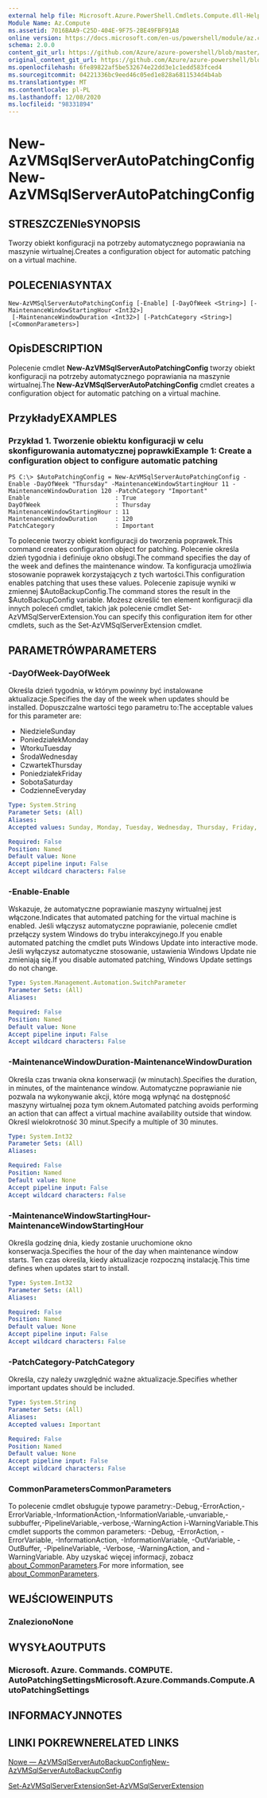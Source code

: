 ```yaml
---
external help file: Microsoft.Azure.PowerShell.Cmdlets.Compute.dll-Help.xml
Module Name: Az.Compute
ms.assetid: 7016BAA9-C25D-404E-9F75-2BE49FBF91A8
online version: https://docs.microsoft.com/en-us/powershell/module/az.compute/new-azvmsqlserverautopatchingconfig
schema: 2.0.0
content_git_url: https://github.com/Azure/azure-powershell/blob/master/src/Compute/Compute/help/New-AzVMSqlServerAutoPatchingConfig.md
original_content_git_url: https://github.com/Azure/azure-powershell/blob/master/src/Compute/Compute/help/New-AzVMSqlServerAutoPatchingConfig.md
ms.openlocfilehash: 6fe89822af5be532674e22dd3e1c1edd583fced4
ms.sourcegitcommit: 04221336bc9eed46c05ed1e828a6811534d4b4ab
ms.translationtype: MT
ms.contentlocale: pl-PL
ms.lasthandoff: 12/08/2020
ms.locfileid: "98331894"
---
```

# <span data-ttu-id="b1ac1-101">New-AzVMSqlServerAutoPatchingConfig</span><span class="sxs-lookup"><span data-stu-id="b1ac1-101">New-AzVMSqlServerAutoPatchingConfig</span></span>

## <span data-ttu-id="b1ac1-102">STRESZCZENIe</span><span class="sxs-lookup"><span data-stu-id="b1ac1-102">SYNOPSIS</span></span>
<span data-ttu-id="b1ac1-103">Tworzy obiekt konfiguracji na potrzeby automatycznego poprawiania na maszynie wirtualnej.</span><span class="sxs-lookup"><span data-stu-id="b1ac1-103">Creates a configuration object for automatic patching on a virtual machine.</span></span>

## <span data-ttu-id="b1ac1-104">POLECENIA</span><span class="sxs-lookup"><span data-stu-id="b1ac1-104">SYNTAX</span></span>

```
New-AzVMSqlServerAutoPatchingConfig [-Enable] [-DayOfWeek <String>] [-MaintenanceWindowStartingHour <Int32>]
 [-MaintenanceWindowDuration <Int32>] [-PatchCategory <String>] [<CommonParameters>]
```

## <span data-ttu-id="b1ac1-105">Opis</span><span class="sxs-lookup"><span data-stu-id="b1ac1-105">DESCRIPTION</span></span>
<span data-ttu-id="b1ac1-106">Polecenie cmdlet **New-AzVMSqlServerAutoPatchingConfig** tworzy obiekt konfiguracji na potrzeby automatycznego poprawiania na maszynie wirtualnej.</span><span class="sxs-lookup"><span data-stu-id="b1ac1-106">The **New-AzVMSqlServerAutoPatchingConfig** cmdlet creates a configuration object for automatic patching on a virtual machine.</span></span>

## <span data-ttu-id="b1ac1-107">Przykłady</span><span class="sxs-lookup"><span data-stu-id="b1ac1-107">EXAMPLES</span></span>

### <span data-ttu-id="b1ac1-108">Przykład 1. Tworzenie obiektu konfiguracji w celu skonfigurowania automatycznej poprawki</span><span class="sxs-lookup"><span data-stu-id="b1ac1-108">Example 1: Create a configuration object to configure automatic patching</span></span>
```
PS C:\> $AutoPatchingConfig = New-AzVMSqlServerAutoPatchingConfig -Enable -DayOfWeek "Thursday" -MaintenanceWindowStartingHour 11 -MaintenanceWindowDuration 120 -PatchCategory "Important"
Enable                        : True
DayOfWeek                     : Thursday
MaintenanceWindowStartingHour : 11
MaintenanceWindowDuration     : 120
PatchCategory                 : Important
```

<span data-ttu-id="b1ac1-109">To polecenie tworzy obiekt konfiguracji do tworzenia poprawek.</span><span class="sxs-lookup"><span data-stu-id="b1ac1-109">This command creates configuration object for patching.</span></span>
<span data-ttu-id="b1ac1-110">Polecenie określa dzień tygodnia i definiuje okno obsługi.</span><span class="sxs-lookup"><span data-stu-id="b1ac1-110">The command specifies the day of the week and defines the maintenance window.</span></span>
<span data-ttu-id="b1ac1-111">Ta konfiguracja umożliwia stosowanie poprawek korzystających z tych wartości.</span><span class="sxs-lookup"><span data-stu-id="b1ac1-111">This configuration enables patching that uses these values.</span></span>
<span data-ttu-id="b1ac1-112">Polecenie zapisuje wyniki w zmiennej $AutoBackupConfig.</span><span class="sxs-lookup"><span data-stu-id="b1ac1-112">The command stores the result in the $AutoBackupConfig variable.</span></span>
<span data-ttu-id="b1ac1-113">Możesz określić ten element konfiguracji dla innych poleceń cmdlet, takich jak polecenie cmdlet Set-AzVMSqlServerExtension.</span><span class="sxs-lookup"><span data-stu-id="b1ac1-113">You can specify this configuration item for other cmdlets, such as the Set-AzVMSqlServerExtension cmdlet.</span></span>

## <span data-ttu-id="b1ac1-114">PARAMETRÓW</span><span class="sxs-lookup"><span data-stu-id="b1ac1-114">PARAMETERS</span></span>

### <span data-ttu-id="b1ac1-115">-DayOfWeek</span><span class="sxs-lookup"><span data-stu-id="b1ac1-115">-DayOfWeek</span></span>
<span data-ttu-id="b1ac1-116">Określa dzień tygodnia, w którym powinny być instalowane aktualizacje.</span><span class="sxs-lookup"><span data-stu-id="b1ac1-116">Specifies the day of the week when updates should be installed.</span></span>
<span data-ttu-id="b1ac1-117">Dopuszczalne wartości tego parametru to:</span><span class="sxs-lookup"><span data-stu-id="b1ac1-117">The acceptable values for this parameter are:</span></span>
- <span data-ttu-id="b1ac1-118">Niedziele</span><span class="sxs-lookup"><span data-stu-id="b1ac1-118">Sunday</span></span>
- <span data-ttu-id="b1ac1-119">Poniedziałek</span><span class="sxs-lookup"><span data-stu-id="b1ac1-119">Monday</span></span>
- <span data-ttu-id="b1ac1-120">Wtorku</span><span class="sxs-lookup"><span data-stu-id="b1ac1-120">Tuesday</span></span>
- <span data-ttu-id="b1ac1-121">Środa</span><span class="sxs-lookup"><span data-stu-id="b1ac1-121">Wednesday</span></span>
- <span data-ttu-id="b1ac1-122">Czwartek</span><span class="sxs-lookup"><span data-stu-id="b1ac1-122">Thursday</span></span>
- <span data-ttu-id="b1ac1-123">Poniedziałek</span><span class="sxs-lookup"><span data-stu-id="b1ac1-123">Friday</span></span>
- <span data-ttu-id="b1ac1-124">Sobota</span><span class="sxs-lookup"><span data-stu-id="b1ac1-124">Saturday</span></span>
- <span data-ttu-id="b1ac1-125">Codzienne</span><span class="sxs-lookup"><span data-stu-id="b1ac1-125">Everyday</span></span>

```yaml
Type: System.String
Parameter Sets: (All)
Aliases:
Accepted values: Sunday, Monday, Tuesday, Wednesday, Thursday, Friday, Saturday, Everyday

Required: False
Position: Named
Default value: None
Accept pipeline input: False
Accept wildcard characters: False
```

### <span data-ttu-id="b1ac1-126">-Enable</span><span class="sxs-lookup"><span data-stu-id="b1ac1-126">-Enable</span></span>
<span data-ttu-id="b1ac1-127">Wskazuje, że automatyczne poprawianie maszyny wirtualnej jest włączone.</span><span class="sxs-lookup"><span data-stu-id="b1ac1-127">Indicates that automated patching for the virtual machine is enabled.</span></span>
<span data-ttu-id="b1ac1-128">Jeśli włączysz automatyczne poprawianie, polecenie cmdlet przełączy system Windows do trybu interakcyjnego.</span><span class="sxs-lookup"><span data-stu-id="b1ac1-128">If you enable automated patching the cmdlet puts Windows Update into interactive mode.</span></span>
<span data-ttu-id="b1ac1-129">Jeśli wyłączysz automatyczne stosowanie, ustawienia Windows Update nie zmieniają się.</span><span class="sxs-lookup"><span data-stu-id="b1ac1-129">If you disable automated patching, Windows Update settings do not change.</span></span>

```yaml
Type: System.Management.Automation.SwitchParameter
Parameter Sets: (All)
Aliases:

Required: False
Position: Named
Default value: None
Accept pipeline input: False
Accept wildcard characters: False
```

### <span data-ttu-id="b1ac1-130">-MaintenanceWindowDuration</span><span class="sxs-lookup"><span data-stu-id="b1ac1-130">-MaintenanceWindowDuration</span></span>
<span data-ttu-id="b1ac1-131">Określa czas trwania okna konserwacji (w minutach).</span><span class="sxs-lookup"><span data-stu-id="b1ac1-131">Specifies the duration, in minutes, of the maintenance window.</span></span>
<span data-ttu-id="b1ac1-132">Automatyczne poprawianie nie pozwala na wykonywanie akcji, które mogą wpłynąć na dostępność maszyny wirtualnej poza tym oknem.</span><span class="sxs-lookup"><span data-stu-id="b1ac1-132">Automated patching avoids performing an action that can affect a virtual machine availability outside that window.</span></span>
<span data-ttu-id="b1ac1-133">Określ wielokrotność 30 minut.</span><span class="sxs-lookup"><span data-stu-id="b1ac1-133">Specify a multiple of 30 minutes.</span></span>

```yaml
Type: System.Int32
Parameter Sets: (All)
Aliases:

Required: False
Position: Named
Default value: None
Accept pipeline input: False
Accept wildcard characters: False
```

### <span data-ttu-id="b1ac1-134">-MaintenanceWindowStartingHour</span><span class="sxs-lookup"><span data-stu-id="b1ac1-134">-MaintenanceWindowStartingHour</span></span>
<span data-ttu-id="b1ac1-135">Określa godzinę dnia, kiedy zostanie uruchomione okno konserwacja.</span><span class="sxs-lookup"><span data-stu-id="b1ac1-135">Specifies the hour of the day when maintenance window starts.</span></span>
<span data-ttu-id="b1ac1-136">Ten czas określa, kiedy aktualizacje rozpoczną instalację.</span><span class="sxs-lookup"><span data-stu-id="b1ac1-136">This time defines when updates start to install.</span></span>

```yaml
Type: System.Int32
Parameter Sets: (All)
Aliases:

Required: False
Position: Named
Default value: None
Accept pipeline input: False
Accept wildcard characters: False
```

### <span data-ttu-id="b1ac1-137">-PatchCategory</span><span class="sxs-lookup"><span data-stu-id="b1ac1-137">-PatchCategory</span></span>
<span data-ttu-id="b1ac1-138">Określa, czy należy uwzględnić ważne aktualizacje.</span><span class="sxs-lookup"><span data-stu-id="b1ac1-138">Specifies whether important updates should be included.</span></span>

```yaml
Type: System.String
Parameter Sets: (All)
Aliases:
Accepted values: Important

Required: False
Position: Named
Default value: None
Accept pipeline input: False
Accept wildcard characters: False
```

### <span data-ttu-id="b1ac1-139">CommonParameters</span><span class="sxs-lookup"><span data-stu-id="b1ac1-139">CommonParameters</span></span>
<span data-ttu-id="b1ac1-140">To polecenie cmdlet obsługuje typowe parametry:-Debug,-ErrorAction,-ErrorVariable,-InformationAction,-InformationVariable,-unvariable,-subbuffer,-PipelineVariable,-verbose,-WarningAction i-WarningVariable.</span><span class="sxs-lookup"><span data-stu-id="b1ac1-140">This cmdlet supports the common parameters: -Debug, -ErrorAction, -ErrorVariable, -InformationAction, -InformationVariable, -OutVariable, -OutBuffer, -PipelineVariable, -Verbose, -WarningAction, and -WarningVariable.</span></span> <span data-ttu-id="b1ac1-141">Aby uzyskać więcej informacji, zobacz [about_CommonParameters](http://go.microsoft.com/fwlink/?LinkID=113216).</span><span class="sxs-lookup"><span data-stu-id="b1ac1-141">For more information, see [about_CommonParameters](http://go.microsoft.com/fwlink/?LinkID=113216).</span></span>

## <span data-ttu-id="b1ac1-142">WEJŚCIOWE</span><span class="sxs-lookup"><span data-stu-id="b1ac1-142">INPUTS</span></span>

### <span data-ttu-id="b1ac1-143">Znaleziono</span><span class="sxs-lookup"><span data-stu-id="b1ac1-143">None</span></span>

## <span data-ttu-id="b1ac1-144">WYSYŁA</span><span class="sxs-lookup"><span data-stu-id="b1ac1-144">OUTPUTS</span></span>

### <span data-ttu-id="b1ac1-145">Microsoft. Azure. Commands. COMPUTE. AutoPatchingSettings</span><span class="sxs-lookup"><span data-stu-id="b1ac1-145">Microsoft.Azure.Commands.Compute.AutoPatchingSettings</span></span>

## <span data-ttu-id="b1ac1-146">INFORMACYJN</span><span class="sxs-lookup"><span data-stu-id="b1ac1-146">NOTES</span></span>

## <span data-ttu-id="b1ac1-147">LINKI POKREWNE</span><span class="sxs-lookup"><span data-stu-id="b1ac1-147">RELATED LINKS</span></span>

[<span data-ttu-id="b1ac1-148">Nowe — AzVMSqlServerAutoBackupConfig</span><span class="sxs-lookup"><span data-stu-id="b1ac1-148">New-AzVMSqlServerAutoBackupConfig</span></span>](./New-AzVMSqlServerAutoBackupConfig.md)

[<span data-ttu-id="b1ac1-149">Set-AzVMSqlServerExtension</span><span class="sxs-lookup"><span data-stu-id="b1ac1-149">Set-AzVMSqlServerExtension</span></span>](./Set-AzVMSqlServerExtension.md)


